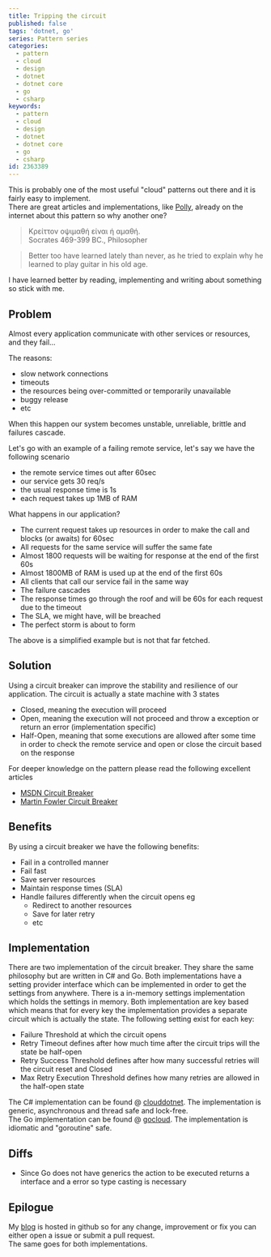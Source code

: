 ```yaml
---
title: Tripping the circuit
published: false
tags: 'dotnet, go'
series: Pattern series
categories:
  - pattern
  - cloud
  - design
  - dotnet
  - dotnet core
  - go
  - csharp
keywords:
  - pattern
  - cloud
  - design
  - dotnet
  - dotnet core
  - go
  - csharp
id: 2363389
---
```


This is probably one of the most useful "cloud" patterns out there and it is fairly easy to implement.  
There are great articles and implementations, like [Polly](https://github.com/App-vNext/Polly),
already on the internet about this pattern so why another one?

> Κρείττον οψιμαθή είναι ή αμαθή.  
> Socrates 469-399 BC., Philosopher

> Better too have learned lately than never, as he tried to explain why he learned to play
> guitar in his old age.

I have learned better by reading, implementing and writing about something so stick with me.

## Problem

Almost every application communicate with other services or resources, and they fail...

The reasons:

- slow network connections
- timeouts
- the resources being over-committed or temporarily unavailable
- buggy release
- etc

When this happen our system becomes unstable, unreliable, brittle and failures cascade.

Let's go with an example of a failing remote service, let's say we have the following scenario

- the remote service times out after 60sec
- our service gets 30 req/s
- the usual response time is 1s  
- each request takes up 1MB of RAM

What happens in our application?  

- The current request takes up resources in order to make the call and blocks (or awaits) for 60sec
- All requests for the same service will suffer the same fate
- Almost 1800 requests will be waiting for response at the end of the first 60s
- Almost 1800MB of RAM is used up at the end of the first 60s
- All clients that call our service fail in the same way
- The failure cascades
- The response times go through the roof and will be 60s for each request due to the timeout
- The SLA, we might have, will be breached
- The perfect storm is about to form

The above is a simplified example but is not that far fetched.

## Solution

Using a circuit breaker can improve the stability and resilience of our application.
The circuit is actually a state machine with 3 states

- Closed, meaning the execution will proceed
- Open, meaning the execution will not proceed and throw a exception or return an error (implementation specific)
- Half-Open, meaning that some executions are allowed after some time in order to check the remote service
and open or close the circuit based on the response

For deeper knowledge on the pattern please read the following excellent articles

- [MSDN Circuit Breaker](https://msdn.microsoft.com/en-us/library/dn589784.aspx)
- [Martin Fowler Circuit Breaker](http://martinfowler.com/bliki/CircuitBreaker.html)

## Benefits

By using a circuit breaker we have the following benefits:

- Fail in a controlled manner
- Fail fast
- Save server resources
- Maintain response times (SLA)
- Handle failures differently when the circuit opens eg
  - Redirect to another resources
  - Save for later retry
  - etc

## Implementation

There are two implementation of the circuit breaker.
They share the same philosophy but are written in C# and Go.
Both implementations have a setting provider interface which can be implemented
in order to get the settings from anywhere. There is a in-memory settings implementation which
holds the settings in memory.
Both implementation are key based which means that for every key
the implementation provides a separate circuit which is actually the state.
The following setting exist for each key:

- Failure Threshold at which the circuit opens
- Retry Timeout defines after how much time after the circuit trips will the state be half-open
- Retry Success Threshold defines after how many successful retries will the circuit reset and Closed
- Max Retry Execution Threshold defines how many retries are allowed in the half-open state

The C# implementation can be found @ [clouddotnet](https://github.com/mantzas/clouddotnet).
The implementation is generic, asynchronous and thread safe and lock-free.  
The Go implementation can be found @ [gocloud](https://github.com/mantzas/gocloud).
The implementation is idiomatic and "goroutine" safe.

## Diffs

- Since Go does not have generics the action to be executed returns a interface and a error
so type casting is necessary

## Epilogue

My [blog](http://github.com/mantzas/blog) is hosted in github so for any change, improvement or fix
you can either open a issue or submit a pull request.  
The same goes for both implementations.
